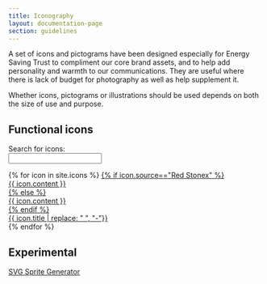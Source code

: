 ```yaml
---
title: Iconography
layout: documentation-page
section: guidelines
---
```



A set of icons and pictograms have been designed especially for Energy Saving Trust to compliment our core brand assets, and to help add personality and warmth to our communications. They are useful where there is lack of budget for photography as well as help supplement it.

Whether icons, pictograms or illustrations should be used depends on both the size of use and purpose.

<div class="d-flex mb-4 mt-5 align-bottom">
  <h2 id="icons" class="pt-2 mb-0">Functional icons</h2>
  <form class="subnav-search row d-flex flex-nowrap ms-auto">
    <div class="col-auto">
      <label for="search" class="col-form-label">Search for icons:</label>
    </div>
    <div class="col-auto">
    <input class="form-control search mb-0 js-icon-search" id="search" type="text">
    </div>
  </form>
</div>

<div class="icon-sample-grid">
  {% for icon in site.icons %}
    <a class="icon-sample" href="{{ icon.url }}.html" data-name="{{ icon.name }}" data-id="{{ icon.title | replace: " ", "-"}}" data-tags="{% for tag in icon.tags %}{{ tag }}{% unless forloop.last %},{% endunless %}{% endfor %}" data-categories="{% for category in icon.categories %}{{ category }}{% unless forloop.last %},{% endunless %}{% endfor %}">
      {% if icon.source=="Red Stonex" %}
        <div class="icon-sample-preview rs">{{ icon.content }}</div>
      {% else %}
        <div class="icon-sample-preview">{{ icon.content }}</div>
      {% endif %}
      <div class="icon-sample-class">{{ icon.title | replace: " ", "-"}}</div>
    </a>
  {% endfor %}
  <div class="icon-sample-grid-empty js-icon-sample-grid-empty" style="display:none;">Nothing found, try searching again.</div>
</div>

## Experimental

[SVG Sprite Generator](/guidelines/iconography/svg-sprite-generator.html)

<script src="https://cdnjs.cloudflare.com/ajax/libs/jquery/3.6.4/jquery.min.js"></script>

<script>

$(document).ready(function() {

  var $searchInput    = $('.js-icon-search');
  var $tiles          = $('.icon-sample');
  var $noResults      = $('.js-icon-sample-grid-empty');
  var icons           = [];

  $tiles.each(function(index) {
    var $icon =  $(this);
    var key = $icon.attr('data-id');
    icons[key] = {
      name: $icon.attr('data-name'),
      tags: $icon.attr('data-tags'),
      categories: $icon.attr('data-categories')
    };
  });

  $searchInput.keyup(function() {
    var searchTerm = $searchInput.val();
    var searchResults = searchIcons(searchTerm);
    showSearchedIcons(searchResults);
  });

  function searchIcons(searchTerm) {
    searchTerm = searchTerm.toUpperCase();
    var searchResults = [];
    for (var key in icons) {
      var iconName = icons[key].name.toUpperCase();
      var iconTags = icons[key].tags.toUpperCase();
      var iconCategories = icons[key].categories.toUpperCase();
      if (iconName.indexOf(searchTerm) !== -1 ||
          iconTags.indexOf(searchTerm) !== -1 ||
          iconCategories.indexOf(searchTerm) !== -1) {
        searchResults.push(icons[key]);
      }
    }
    return searchResults;
  }

  function showSearchedIcons(searchResults) {
    $noResults.hide();
    $tiles.hide();
    if (searchResults.length == 0) {
      $noResults.show();
    } else {
      $.each(searchResults, function(key, tile) {
        $("a[data-id='" + tile.name + "']").show();
      });
    }
  }

});

</script>